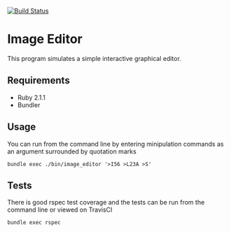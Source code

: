 [![Build Status](https://travis-ci.org/georgedrummond/image-editor.svg)](https://travis-ci.org/georgedrummond/image-editor)

# Image Editor

This program simulates a simple interactive graphical editor.

## Requirements

* Ruby 2.1.1
* Bundler

## Usage

You can run from the command line by entering minipulation commands as an argument surrounded by quotation marks

```
bundle exec ./bin/image_editor '>I56 >L23A >S'
```

## Tests

There is good rspec test coverage and the tests can be run from the command line or viewed on TravisCI

```
bundle exec rspec
```

